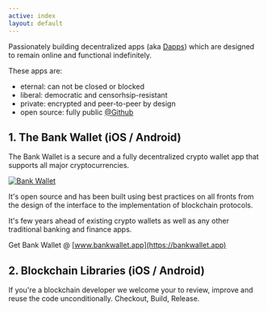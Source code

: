 ```yaml
---
active: index
layout: default
---
```


Passionately building decentralized apps (aka <a href="http://horizontalsystems.io/assets/images/dapps.png" target="_blank">Dapps</a>) which are designed to remain online and functional indefinitely. 

These apps are: 

- eternal: can not be closed or blocked
- liberal: democratic and censorhsip-resistant
- private: encrypted and peer-to-peer by design
- open source: fully public [@Github](https://github.com/horizontalsystems/)

## 1. The Bank Wallet (iOS / Android)

The Bank Wallet is a secure and a fully decentralized crypto wallet app that supports all major cryptocurrencies.

[![Bank Wallet](/assets/images/dao_platform.png)](https://horizontalsystems.io/dapps/bank-wallet)

It's open source and has been built using best practices on all fronts from the design of the interface to the implementation of blockchain protocols.

It's few years ahead of existing crypto wallets as well as any other traditional banking and finance apps.

Get Bank Wallet @ [www.bankwallet.app](https://bankwallet.app)

## 2. Blockchain Libraries (iOS / Android)

If you're a blockchain developer we welcome your to review, improve and reuse the code unconditionally. Checkout, Build, Release.
